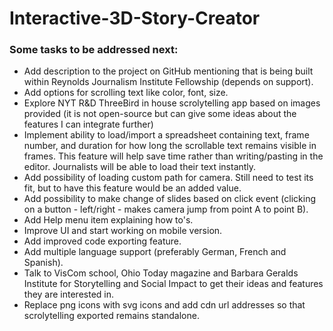# Interactive-3D-Story-Creator

### Some tasks to be addressed next:
- Add description to the project on GitHub mentioning that is being built within Reynolds Journalism Institute Fellowship (depends on support).
- Add options for scrolling text like color, font, size.
- Explore NYT R&D ThreeBird in house scrolytelling app based on images provided (it is not open-source but can give some ideas about the features I can integrate further) 
- Implement ability to load/import a spreadsheet containing text, frame number, and duration for how long the scrollable text remains visible in frames. This feature will help save time rather than writing/pasting in the editor. Journalists will be able to load their text instantly.
- Add possibility of loading custom path for camera. Still need to test its fit, but to have this feature would be an added value.
- Add possibility to make change of slides based on click event (clicking on a button - left/right - makes camera jump from point A to point B).
- Add Help menu item explaining how to's.
- Improve UI and start working on mobile version.
- Add improved code exporting feature.
- Add multiple language support (preferably German, French and Spanish).
- Talk to VisCom school, Ohio Today magazine and Barbara Geralds Institute for Storytelling and Social Impact to get their ideas and features they are interested in.  
- Replace png icons with svg icons and add cdn url addresses so that scrolytelling exported remains standalone.  
  

